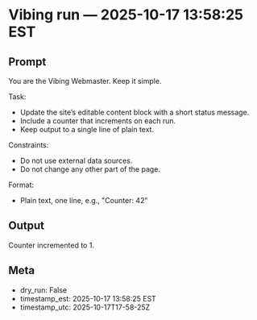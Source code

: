 # Vibing run — 2025-10-17 13:58:25 EST

## Prompt

You are the Vibing Webmaster. Keep it simple.

Task:
- Update the site’s editable content block with a short status message.
- Include a counter that increments on each run.
- Keep output to a single line of plain text.

Constraints:
- Do not use external data sources.
- Do not change any other part of the page.

Format:
- Plain text, one line, e.g., "Counter: 42"




## Output

Counter incremented to 1.

## Meta

- dry_run: False
- timestamp_est: 2025-10-17 13:58:25 EST
- timestamp_utc: 2025-10-17T17-58-25Z